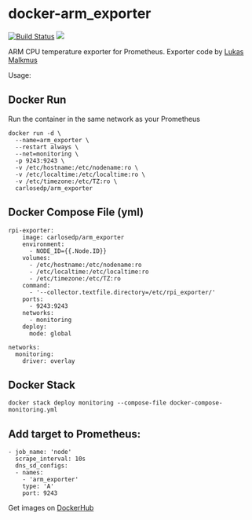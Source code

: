 # docker-arm_exporter

[![Build Status](https://travis-ci.org/carlosedp/docker-arm_exporter.svg?branch=master)](https://travis-ci.org/carlosedp/docker-arm_exporter) [![](https://images.microbadger.com/badges/image/carlosedp/arm_exporter.svg)](https://microbadger.com/images/carlosedp/arm_exporter "Get your own image badge on microbadger.com")

ARM CPU temperature exporter for Prometheus. Exporter code by [Lukas Malkmus](https://github.com/lukasmalkmus/rpi_exporter)

Usage:

## Docker Run
Run the container in the same network as your Prometheus

    docker run -d \
      --name=arm_exporter \
      --restart always \
      --net=monitoring \
      -p 9243:9243 \
      -v /etc/hostname:/etc/nodename:ro \
      -v /etc/localtime:/etc/localtime:ro \
      -v /etc/timezone:/etc/TZ:ro \
      carlosedp/arm_exporter

## Docker Compose File (yml)

    rpi-exporter:
        image: carlosedp/arm_exporter
        environment:
          - NODE_ID={{.Node.ID}}
        volumes:
          - /etc/hostname:/etc/nodename:ro
          - /etc/localtime:/etc/localtime:ro
          - /etc/timezone:/etc/TZ:ro
        command:
          - '--collector.textfile.directory=/etc/rpi_exporter/'
        ports:
          - 9243:9243
        networks:
          - monitoring
        deploy:
          mode: global
    
    networks:
      monitoring:
        driver: overlay

## Docker Stack
    docker stack deploy monitoring --compose-file docker-compose-monitoring.yml

## Add target to Prometheus:

    - job_name: 'node'
      scrape_interval: 10s
      dns_sd_configs:
      - names:
        - 'arm_exporter'
        type: 'A'
        port: 9243

Get images on [DockerHub](https://hub.docker.com/r/carlosedp/arm_exporter/)
